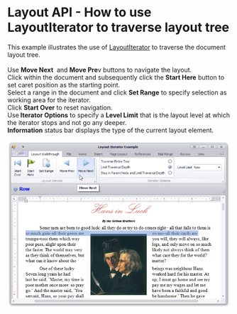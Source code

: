 # Layout API - How to use LayoutIterator to traverse layout tree


This example illustrates the use of <a href="http://help.devexpress.com/#CoreLibraries/clsDevExpressXtraRichEditAPILayoutLayoutIteratortopic">LayoutIterator</a> to traverse the document layout tree.<br /><br />Use <strong>Move Next</strong>  and <strong>Move Pre</strong>v buttons to navigate the layout.<br />Click within the document and subsequently click the <strong>Start Here</strong> button to set caret position as the starting point.<br />Select a range in the document and click <strong>Set Range</strong> to specify selection as working area for the iterator.<br />Click <strong>Start Over</strong> to reset navigation.<br />Use<strong> Iterator Options</strong> to specify a <strong>Level Limit</strong> that is the layout level at which the iterator stops and not go any deeper.<br /><strong>Information</strong> status bar displays the type of the current layout element.<br /><br /><img src="https://raw.githubusercontent.com/DevExpress-Examples/layout-api-how-to-use-layoutiterator-to-traverse-layout-tree-t274525/15.1.5+/media/14892fb6-459a-11e5-80bf-00155d62480c.png">

<br/>


